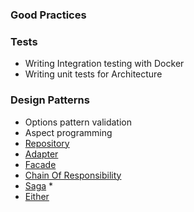 ### Good Practices

### Tests
- Writing Integration testing with Docker
- Writing unit tests for Architecture

### Design Patterns
- Options pattern validation
- Aspect programming
- [Repository](/Repository/RepositoryPattern.md)
- [Adapter](/Pattern.Adapter/AdapterPattern.md)
- [Facade](/Pattern.Facade/FacadePattern.md)
- [Chain Of Responsibility](ChainOfResponsibilityPattern.md)
- [Saga](/Saga/src/SagaPattern.md) *
- [Either](/Pattern.Functional.Programming/README.md)